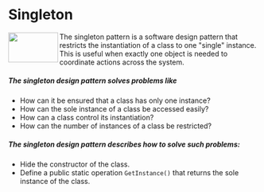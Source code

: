 # Singleton

<img align="left" width="100" height="60" src="https://raw.githubusercontent.com/hamuryen/DesignPatterns/master/src/singleton/uml.png">
The singleton pattern is a software design pattern that restricts the instantiation of a class to one "single" instance. This is useful when exactly one object is needed to coordinate actions across the system.

##### The singleton design pattern solves problems like
- How can it be ensured that a class has only one instance?
- How can the sole instance of a class be accessed easily?
- How can a class control its instantiation?
- How can the number of instances of a class be restricted?

##### The singleton design pattern describes how to solve such problems: 
- Hide the constructor of the class.
- Define a public static operation `GetInstance()` that returns the sole instance of the class.